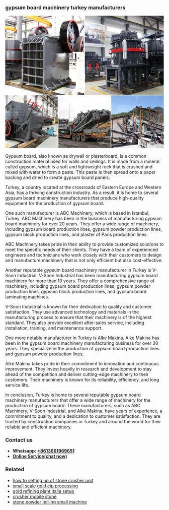 <h3>gypsum board machinery turkey manufacturers</h3><img src='1708332864.jpg' alt=''><p>Gypsum board, also known as drywall or plasterboard, is a common construction material used for walls and ceilings. It is made from a mineral called gypsum, which is a soft and lightweight rock that is crushed and mixed with water to form a paste. This paste is then spread onto a paper backing and dried to create gypsum board panels.</p><p>Turkey, a country located at the crossroads of Eastern Europe and Western Asia, has a thriving construction industry. As a result, it is home to several gypsum board machinery manufacturers that produce high-quality equipment for the production of gypsum board.</p><p>One such manufacturer is ABC Machinery, which is based in Istanbul, Turkey. ABC Machinery has been in the business of manufacturing gypsum board machinery for over 20 years. They offer a wide range of machinery, including gypsum board production lines, gypsum powder production lines, gypsum block production lines, and plaster of Paris production lines.</p><p>ABC Machinery takes pride in their ability to provide customized solutions to meet the specific needs of their clients. They have a team of experienced engineers and technicians who work closely with their customers to design and manufacture machinery that is not only efficient but also cost-effective.</p><p>Another reputable gypsum board machinery manufacturer in Turkey is V-Soon Industrial. V-Soon Industrial has been manufacturing gypsum board machinery for more than 10 years. They offer a comprehensive range of machinery, including gypsum board production lines, gypsum powder production lines, gypsum block production lines, and gypsum board laminating machines.</p><p>V-Soon Industrial is known for their dedication to quality and customer satisfaction. They use advanced technology and materials in the manufacturing process to ensure that their machinery is of the highest standard. They also provide excellent after-sales service, including installation, training, and maintenance support.</p><p>One more notable manufacturer in Turkey is Alke Makina. Alke Makina has been in the gypsum board machinery manufacturing business for over 30 years. They specialize in the production of gypsum board production lines and gypsum powder production lines.</p><p>Alke Makina takes pride in their commitment to innovation and continuous improvement. They invest heavily in research and development to stay ahead of the competition and deliver cutting-edge machinery to their customers. Their machinery is known for its reliability, efficiency, and long service life.</p><p>In conclusion, Turkey is home to several reputable gypsum board machinery manufacturers that offer a wide range of machinery for the production of gypsum board. These manufacturers, such as ABC Machinery, V-Soon Industrial, and Alke Makina, have years of experience, a commitment to quality, and a dedication to customer satisfaction. They are trusted by construction companies in Turkey and around the world for their reliable and efficient machinery.</p><h3>Contact us</h3><ul><li><strong>Whatsapp:&nbsp;<a href="https://wa.me/8613661969651">+8613661969651</a></strong></li><li><a href="https://swt.shibang-china.com/?git&amp;zhl&amp;gypsum board machinery turkey manufacturers"><strong>Online Service(chat now)</strong></a></li></ul><h3>Related</h3><ul><li><a href='how to setting up of stone crusher unit.md'>how to setting up of stone crusher unit</a></li><li><a href='small scale gold cip processing.md'>small scale gold cip processing</a></li><li><a href='gold refining plant italia setup.md'>gold refining plant italia setup</a></li><li><a href='crusher mobile stone.md'>crusher mobile stone</a></li><li><a href='stone powder milling small machine.md'>stone powder milling small machine</a></li></ul>